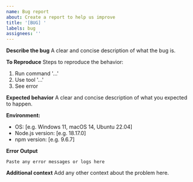 ```yaml
---
name: Bug report
about: Create a report to help us improve
title: '[BUG] '
labels: bug
assignees: ''
---
```


**Describe the bug**
A clear and concise description of what the bug is.

**To Reproduce**
Steps to reproduce the behavior:
1. Run command '...'
2. Use tool '...'
3. See error

**Expected behavior**
A clear and concise description of what you expected to happen.

**Environment:**
- OS: [e.g. Windows 11, macOS 14, Ubuntu 22.04]
- Node.js version: [e.g. 18.17.0]
- npm version: [e.g. 9.6.7]

**Error Output**
```
Paste any error messages or logs here
```

**Additional context**
Add any other context about the problem here.
